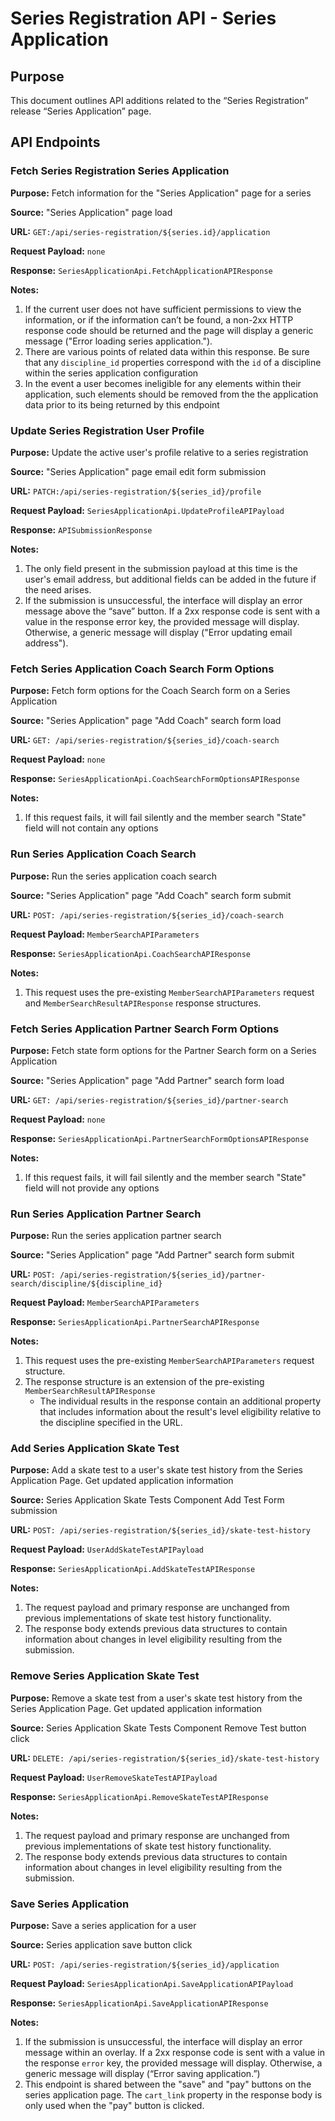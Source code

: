 # Series Registration API - Series Application

## Purpose
This document outlines API additions related to the “Series Registration” release “Series Application” page.

## API Endpoints

### Fetch Series Registration Series Application

**Purpose:** Fetch information for the "Series Application" page for a series

**Source:** "Series Application" page load

**URL:** `GET:/api/series-registration/${series.id}/application`

**Request Payload:** `none`

**Response:** `SeriesApplicationApi.FetchApplicationAPIResponse`

**Notes:**
1. If the current user does not have sufficient permissions to view the information, or if the information can’t be found, a non-2xx HTTP response code should be returned and the page will display a generic message ("Error loading series application.").
1. There are various points of related data within this response. Be sure that any `discipline_id` properties correspond with the `id` of a discipline within the series application configuration 
1. In the event a user becomes ineligible for any elements within their application, such elements should be removed from the the application data prior to its being returned by this endpoint


### Update Series Registration User Profile

**Purpose:** Update the active user's profile relative to a series registration

**Source:** "Series Application" page email edit form submission

**URL:** `PATCH:/api/series-registration/${series_id}/profile`

**Request Payload:** `SeriesApplicationApi.UpdateProfileAPIPayload`

**Response:** `APISubmissionResponse`

**Notes:**
1. The only field present in the submission payload at this time is the user's email address, but additional fields can be added in the future if the need arises.
1. If the submission is unsuccessful, the interface will display an error message above the “save” button. If a 2xx response code is sent with a value in the response error key, the provided message will display. Otherwise, a generic message will display ("Error updating email address").


### Fetch Series Application Coach Search Form Options

**Purpose:** Fetch form options for the Coach Search form on a Series Application

**Source:** "Series Application" page "Add Coach" search form load

**URL:** `GET: /api/series-registration/${series_id}/coach-search`

**Request Payload:** `none`

**Response:** `SeriesApplicationApi.CoachSearchFormOptionsAPIResponse`

**Notes:**
1. If this request fails, it will fail silently and the member search "State" field will not contain any options


### Run Series Application Coach Search

**Purpose:** Run the series application coach search

**Source:** "Series Application" page "Add Coach" search form submit

**URL:** `POST: /api/series-registration/${series_id}/coach-search`

**Request Payload:** `MemberSearchAPIParameters`

**Response:** `SeriesApplicationApi.CoachSearchAPIResponse`

**Notes:**
1. This request uses the pre-existing `MemberSearchAPIParameters` request and `MemberSearchResultAPIResponse` response structures. 



### Fetch Series Application Partner Search Form Options

**Purpose:** Fetch state form options for the Partner Search form on a Series Application

**Source:** "Series Application" page "Add Partner" search form load

**URL:** `GET: /api/series-registration/${series_id}/partner-search`

**Request Payload:** `none`

**Response:** `SeriesApplicationApi.PartnerSearchFormOptionsAPIResponse`

**Notes:**
1. If this request fails, it will fail silently and the member search "State" field will not provide any options


### Run Series Application Partner Search

**Purpose:** Run the series application partner search

**Source:** "Series Application" page "Add Partner" search form submit

**URL:** `POST: /api/series-registration/${series_id}/partner-search/discipline/${discipline_id}`

**Request Payload:** `MemberSearchAPIParameters`

**Response:** `SeriesApplicationApi.PartnerSearchAPIResponse`

**Notes:**
1. This request uses the pre-existing `MemberSearchAPIParameters` request structure.
1. The response structure is an extension of the pre-existing `MemberSearchResultAPIResponse`
    * The individual results in the response contain an additional property that includes information about the result's level eligibility relative to the discipline specified in the URL.  


### Add Series Application Skate Test

**Purpose:** Add a skate test to a user's skate test history from the Series Application Page.  Get updated application information

**Source:** Series Application Skate Tests Component Add Test Form submission

**URL:** `POST: /api/series-registration/${series_id}/skate-test-history`

**Request Payload:** `UserAddSkateTestAPIPayload`

**Response:** `SeriesApplicationApi.AddSkateTestAPIResponse`

**Notes:**
1. The request payload and primary response are unchanged from previous implementations of skate test history functionality.
1. The response body extends previous data structures to contain information about changes in level eligibility resulting from the submission.


### Remove Series Application Skate Test

**Purpose:** Remove a skate test from a user's skate test history from the Series Application Page.  Get updated application information

**Source:** Series Application Skate Tests Component Remove Test button click

**URL:** `DELETE: /api/series-registration/${series_id}/skate-test-history`

**Request Payload:** `UserRemoveSkateTestAPIPayload`

**Response:** `SeriesApplicationApi.RemoveSkateTestAPIResponse`

**Notes:**
1. The request payload and primary response are unchanged from previous implementations of skate test history functionality.
1. The response body extends previous data structures to contain information about changes in level eligibility resulting from the submission.


### Save Series Application

**Purpose:** Save a series application for a user

**Source:** Series application save button click

**URL:** `POST: /api/series-registration/${series_id}/application`

**Request Payload:** `SeriesApplicationApi.SaveApplicationAPIPayload`

**Response:** `SeriesApplicationApi.SaveApplicationAPIResponse`

**Notes:**
1. If the submission is unsuccessful, the interface will display an error message within an overlay. If a 2xx response code is sent with a value in the response `error` key, the provided message will display. Otherwise, a generic message will display (“Error saving application.”)
1. This endpoint is shared between the "save" and "pay" buttons on the series application page.  The `cart_link` property in the response body is only used when the "pay" button is clicked.